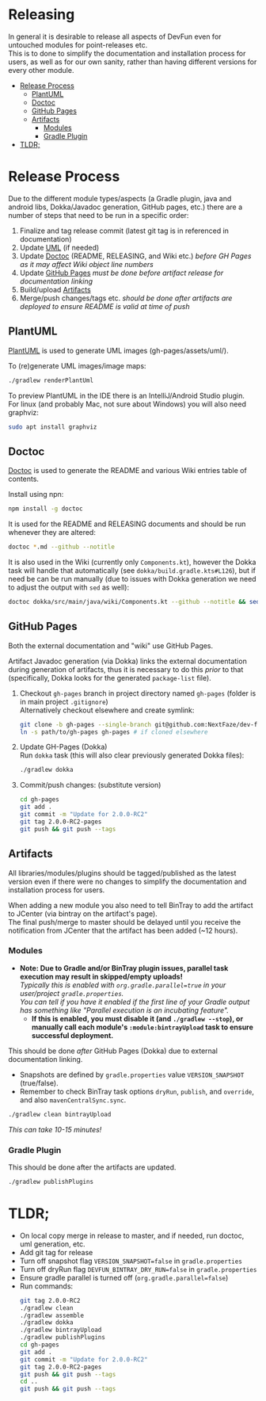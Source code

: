 # Releasing
In general it is desirable to release all aspects of DevFun even for untouched modules for point-releases etc.  
This is to done to simplify the documentation and installation process for users, as well as for our own sanity, rather than having different
versions for every other module.


<!-- START doctoc generated TOC please keep comment here to allow auto update -->
<!-- DON'T EDIT THIS SECTION, INSTEAD RE-RUN doctoc TO UPDATE -->


- [Release Process](#release-process)
  - [PlantUML](#plantuml)
  - [Doctoc](#doctoc)
  - [GitHub Pages](#github-pages)
  - [Artifacts](#artifacts)
    - [Modules](#modules)
    - [Gradle Plugin](#gradle-plugin)
- [TLDR;](#tldr)

<!-- END doctoc generated TOC please keep comment here to allow auto update -->

# Release Process

Due to the different module types/aspects (a Gradle plugin, java and android libs, Dokka/Javadoc generation, GitHub pages, etc.) there are a
number of steps that need to be run in a specific order:

1. Finalize and tag release commit (latest git tag is in referenced in documentation)
2. Update [UML](#plantuml) (if needed)
3. Update [Doctoc](#doctoc) (README, RELEASING, and Wiki etc.) _before GH Pages as it may affect Wiki object line numbers_
4. Update [GitHub Pages](#github-pages) _must be done before artifact release for documentation linking_
5. Build/upload [Artifacts](#artifacts)
6. Merge/push changes/tags etc. _should be done after artifacts are deployed to ensure README is valid at time of push_


## PlantUML
[PlantUML](http://plantuml.com/) is used to generate UML images (gh-pages/assets/uml/).

To (re)generate UML images/image maps:
```bash
./gradlew renderPlantUml
```


To preview PlantUML in the IDE there is an IntelliJ/Android Studio plugin.  
For linux (and probably Mac, not sure about Windows) you will also need graphviz:
```bash
sudo apt install graphviz
``` 


## Doctoc
[Doctoc](https://github.com/thlorenz/doctoc/) is used to generate the README and various Wiki entries table of contents.

Install using npn:
```bash
npm install -g doctoc
```

It is used for the README and RELEASING documents and should be run whenever they are altered:
```bash
doctoc *.md --github --notitle
```

It is also used in the Wiki (currently only `Components.kt`), however the Dokka task will handle that automatically (see
 `dokka/build.gradle.kts#L126`), but if need be can be run manually (due to issues with Dokka generation we need to adjust the output with
  `sed` as well):
```bash
doctoc dokka/src/main/java/wiki/Components.kt --github --notitle && sed '/<!-- START doctoc generated TOC/,/<!-- END doctoc generated TOC/s/^( *)/ * \1\1/' -ri dokka/src/main/java/wiki/Components.kt
```


## GitHub Pages
Both the external documentation and "wiki" use GitHub Pages.

Artifact Javadoc generation (via Dokka) links the external documentation during generation of artifacts,
thus it is necessary to do this *prior* to that (specifically, Dokka looks for the generated `package-list` file).
 
1. Checkout `gh-pages` branch in project directory named `gh-pages` (folder is in main project `.gitignore`)  
   Alternatively checkout elsewhere and create symlink:
   ```bash
   git clone -b gh-pages --single-branch git@github.com:NextFaze/dev-fun.git gh-pages
   ln -s path/to/gh-pages gh-pages # if cloned elsewhere
   ```

2. Update GH-Pages (Dokka)  
    Run `dokka` task (this will also clear previously generated Dokka files):
   ```bash
   ./gradlew dokka
    ```

3. Commit/push changes: (substitute version)
   ```bash
   cd gh-pages
   git add .
   git commit -m "Update for 2.0.0-RC2"
   git tag 2.0.0-RC2-pages
   git push && git push --tags
   ```


## Artifacts
All libraries/modules/plugins should be tagged/published as the latest version even if there were no changes to simplify the documentation
and installation process for users.

When adding a new module you also need to tell BinTray to add the artifact to JCenter (via bintray on the artifact's page).  
The final push/merge to master should be delayed until you receive the notification from JCenter that the artifact has been added (~12 hours).

### Modules
- **Note: Due to Gradle and/or BinTray plugin issues, parallel task execution may result in skipped/empty uploads!**    
    _Typically this is enabled with `org.gradle.parallel=true` in your user/project `gradle.properties`._  
    _You can tell if you have it enabled if the first line of your Gradle output has something like "Parallel execution is an incubating feature"._
    - **If this is enabled, you must disable it (and `./gradlew --stop`), or manually call each module's `:module:bintrayUpload` task to ensure successful deployment.**  
     
This should be done *after* GitHub Pages (Dokka) due to external documentation linking.
- Snapshots are defined by `gradle.properties` value `VERSION_SNAPSHOT` (true/false).  
- Remember to check BinTray task options `dryRun`, `publish`, and `override`, and also `mavenCentralSync.sync`. 

```bash
./gradlew clean bintrayUpload
```

_This can take 10-15 minutes!_

### Gradle Plugin
This should be done after the artifacts are updated.

```bash
./gradlew publishPlugins
```


# TLDR;
- On local copy merge in release to master, and if needed, run doctoc, uml generation, etc.
- Add git tag for release
- Turn off snapshot flag `VERSION_SNAPSHOT=false` in `gradle.properties`
- Turn off dryRun flag `DEVFUN_BINTRAY_DRY_RUN=false` in `gradle.properties`
- Ensure gradle parallel is turned off (`org.gradle.parallel=false`)
- Run commands:
    ```bash
    git tag 2.0.0-RC2
    ./gradlew clean
    ./gradlew assemble
    ./gradlew dokka
    ./gradlew bintrayUpload
    ./gradlew publishPlugins
   cd gh-pages
   git add .
   git commit -m "Update for 2.0.0-RC2"
   git tag 2.0.0-RC2-pages
   git push && git push --tags
   cd ..
   git push && git push --tags
    ```
